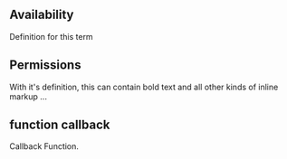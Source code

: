 ## Availability
Definition for this term

## Permissions
With it's definition, this can contain bold text
and all other kinds of inline markup ...

## function callback
Callback Function.
